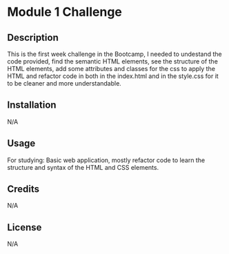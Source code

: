 # Module 1 Challenge

## Description

This is the first week challenge in the Bootcamp, I needed to undestand the code provided, find the semantic HTML elements, see the structure of the HTML elements, add some attributes and classes for the css to apply the HTML and refactor code in both in the index.html and in the style.css for it to be cleaner and more understandable.

## Installation

N/A

## Usage

For studying: Basic web application, mostly refactor code to learn the structure and syntax of the HTML and CSS elements.

## Credits

N/A

## License

N/A

